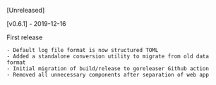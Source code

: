 [Unreleased]


[v0.6.1] - 2019-12-16

First release

    - Default log file format is now structured TOML
    - Added a standalone conversion utility to migrate from old data format
    - Initial migration of build/release to goreleaser Github action
    - Removed all unnecessary components after separation of web app
